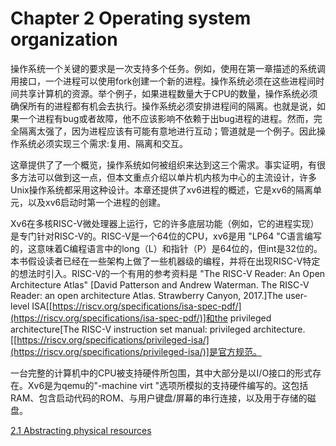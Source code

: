 # Chapter 2 Operating system organization

操作系统一个关键的要求是一次支持多个任务。例如，使用在第一章描述的系统调用接口，一个进程可以使用fork创建一个新的进程。操作系统必须在这些进程间时间共享计算机的资源。举个例子，如果进程数量大于CPU的数量，操作系统必须确保所有的进程都有机会去执行。操作系统必须安排进程间的隔离。也就是说，如果一个进程有bug或者故障，他不应该影响不依赖于出bug进程的进程。然而，完全隔离太强了，因为进程应该有可能有意地进行互动；管道就是一个例子。因此操作系统必须实现三个需求:复用、隔离和交互。

这章提供了了一个概览，操作系统如何被组织来达到这三个需求。事实证明，有很多方法可以做到这一点，但本文重点介绍以单片机内核为中心的主流设计，许多Unix操作系统都采用这种设计。本章还提供了xv6进程的概述，它是xv6的隔离单元，以及xv6启动时第一个进程的创建。

Xv6在多核RISC-V微处理器上运行，它的许多底层功能（例如，它的进程实现）是专门针对RISC-V的。RISC-V是一个64位的CPU，xv6是用 "LP64 "C语言编写的，这意味着C编程语言中的long（L）和指针（P）是64位的，但int是32位的。本书假设读者已经在一些架构上做了一些机器级的编程，并将在出现RISC-V特定的想法时引入。RISC-V的一个有用的参考资料是 "The RISC-V Reader: An Open Architecture Atlas" [David Patterson and Andrew Waterman. The RISC-V Reader: an open architecture Atlas. Strawberry Canyon, 2017.]The user-level ISA[[https://riscv.org/specifications/isa-spec-pdf/](https://riscv.org/specifications/isa-spec-pdf/)]和the privileged architecture[The RISC-V instruction set manual: privileged architecture. [[https://riscv.org/specifications/privileged-isa/](https://riscv.org/specifications/privileged-isa/)]是官方规范。

一台完整的计算机中的CPU被支持硬件所包围，其中大部分是以I/O接口的形式存在。Xv6是为qemu的"-machine virt "选项所模拟的支持硬件编写的。这包括RAM、包含启动代码的ROM、与用户键盘/屏幕的串行连接，以及用于存储的磁盘。

[2.1 Abstracting physical resources](2-1%20Abstracting%20physical%20resources.md)
